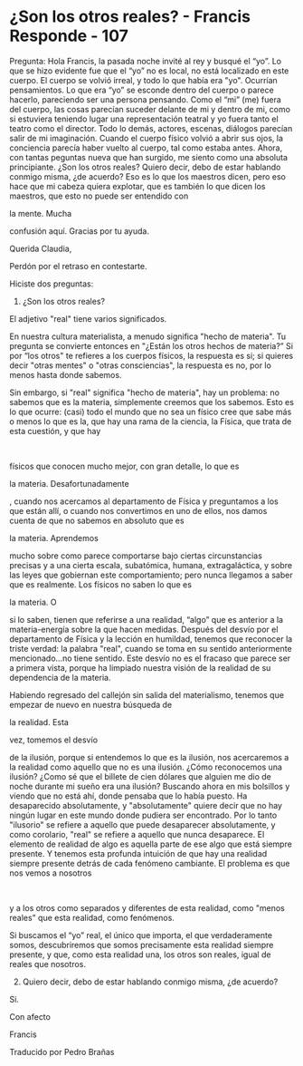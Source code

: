 # ¿Son los otros reales? - Francis Responde - 107

Pregunta: Hola Francis, la pasada noche invit&eacute; al rey y busqu&eacute; el &ldquo;yo&rdquo;. Lo que se hizo evidente fue que el &ldquo;yo&rdquo; no es local, no est&aacute; localizado en este cuerpo. El cuerpo se volvi&oacute; irreal, y todo lo que hab&iacute;a era "yo". Ocurr&iacute;an pensamientos. Lo que era &ldquo;yo&rdquo; se esconde dentro del cuerpo o parece hacerlo, pareciendo ser una persona pensando. Como el &ldquo;mi&rdquo; (me) fuera del cuerpo, las cosas parec&iacute;an suceder delante de mi y dentro de mi, como si estuviera teniendo lugar una representaci&oacute;n teatral y yo fuera tanto el teatro como el director. Todo lo dem&aacute;s, actores, escenas, di&aacute;logos parec&iacute;an salir de mi imaginaci&oacute;n. Cuando el cuerpo f&iacute;sico volvi&oacute; a abrir sus ojos, la conciencia parec&iacute;a haber vuelto al cuerpo, tal como estaba antes. Ahora, con tantas peguntas nueva que han surgido, me siento como una absoluta principiante. &iquest;Son los otros reales? Quiero decir, debo de estar hablando conmigo misma, &iquest;de acuerdo? Eso es lo que los maestros dicen, pero eso hace que mi cabeza quiera explotar, que es tambi&eacute;n lo que dicen los maestros, que esto no puede ser entendido con 

la mente. Mucha

 confusi&oacute;n aqu&iacute;. Gracias por tu ayuda.

Querida Claudia,

Perd&oacute;n por el retraso en contestarte.

Hiciste dos preguntas:

1. &iquest;Son los otros reales? 

El adjetivo "real" tiene varios significados. 

En nuestra cultura materialista, a menudo significa "hecho de materia". Tu pregunta se convierte entonces en "&iquest;Est&aacute;n los otros hechos de materia?&rdquo; Si por &ldquo;los otros" te refieres a los cuerpos f&iacute;sicos, la respuesta es si; si quieres decir "otras mentes" o "otras consciencias", la respuesta es no, por lo menos hasta donde sabemos.

Sin embargo, si "real" significa "hecho de materia", hay un problema: no sabemos que es la materia, simplemente creemos que los sabemos. Esto es lo que ocurre: (casi) todo el mundo que no sea un f&iacute;sico cree que sabe m&aacute;s o menos lo que es la, que hay una rama de la ciencia, la F&iacute;sica, que trata de esta cuesti&oacute;n, y que hay

&nbsp; 

f&iacute;sicos que conocen mucho mejor, con gran detalle, lo que es 

la materia. Desafortunadamente

, cuando nos acercamos al departamento de F&iacute;sica y preguntamos a los que est&aacute;n all&iacute;, o cuando nos convertimos en uno de ellos, nos damos cuenta de que no sabemos en absoluto que es 

la materia. Aprendemos

 mucho sobre como parece comportarse bajo ciertas circunstancias precisas y a una cierta escala, subat&oacute;mica, humana, extragal&aacute;ctica, y sobre las leyes que gobiernan este comportamiento; pero nunca llegamos a saber que es realmente. Los f&iacute;sicos no saben lo que es 

la materia. O

 si lo saben, tienen que referirse a una realidad, &ldquo;algo&rdquo; que es anterior a la materia-energ&iacute;a sobre la que hacen medidas. Despu&eacute;s del desv&iacute;o por el departamento de F&iacute;sica y la lecci&oacute;n en humildad, tenemos que reconocer la triste verdad: la palabra "real", cuando se toma en su sentido anteriormente mencionado&hellip;no tiene sentido. Este desv&iacute;o no es el fracaso que parece ser a primera vista, porque ha limpiado nuestra visi&oacute;n de la realidad de su dependencia de la materia.

Habiendo regresado del callej&oacute;n sin salida del materialismo, tenemos que empezar de nuevo en nuestra b&uacute;squeda de 

la realidad. Esta

 vez, tomemos el desv&iacute;o

de la ilusi&oacute;n, porque si entendemos lo que es la ilusi&oacute;n, nos acercaremos a la realidad como aquello que no es una ilusi&oacute;n. &iquest;C&oacute;mo reconocemos una ilusi&oacute;n? &iquest;Como s&eacute; que el billete de cien d&oacute;lares que alguien me dio de noche durante mi sue&ntilde;o era una ilusi&oacute;n? Buscando ahora en mis bolsillos y viendo que no est&aacute; ah&iacute;, donde pensaba que lo hab&iacute;a puesto. Ha desaparecido absolutamente, y "absolutamente" quiere decir que no hay ning&uacute;n lugar en este mundo donde pudiera ser encontrado. Por lo tanto "ilusorio" se refiere a aquello que puede desaparecer absolutamente, y como corolario, "real" se refiere a aquello que nunca desaparece. El elemento de realidad de algo es aquella parte de ese algo que est&aacute; siempre presente. Y tenemos esta profunda intuici&oacute;n de que hay una realidad siempre presente detr&aacute;s de cada fen&oacute;meno cambiante. El problema es que nos vemos a nosotros

&nbsp; 

y a los otros como separados y diferentes de esta realidad, como "menos reales" que esta realidad, como fen&oacute;menos. 

Si buscamos el &ldquo;yo&rdquo; real, el &uacute;nico que importa, el que verdaderamente somos, descubriremos que somos precisamente esta realidad siempre presente, y que, como esta realidad una, los otros son reales, igual de reales que nosotros.

2. Quiero decir, debo de estar hablando conmigo misma, &iquest;de acuerdo?

Si.

Con afecto

Francis

Traducido por Pedro Bra&ntilde;as

